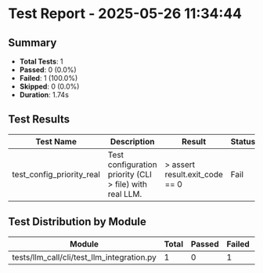 # Test Report - 2025-05-26 11:34:44

## Summary
- **Total Tests**: 1
- **Passed**: 0 (0.0%)
- **Failed**: 1 (100.0%)
- **Skipped**: 0 (0.0%)
- **Duration**: 1.74s

## Test Results

| Test Name | Description | Result | Status | Duration | Timestamp | Error Message |
|-----------|-------------|--------|--------|----------|-----------|---------------|
| test_config_priority_real | Test configuration priority (CLI > file) with real LLM. | >       assert result.exit_code == 0 | Fail | 0.005s | 2025-05-26 11:34:46 | self = <test_llm_integration.TestConfigurationIntegration object at 0x7f275c0d7a10> tmp_path = Posix... |

## Test Distribution by Module

| Module | Total | Passed | Failed | Skipped |
|--------|-------|--------|--------|---------|
| tests/llm_call/cli/test_llm_integration.py | 1 | 0 | 1 | 0 |